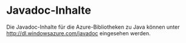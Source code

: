 <properties linkid="develop-java-javadocs" urlDisplayName="Javadocs" pageTitle="Javadocs - Azure resources" metaKeywords="" description="Javadoc API reference for the Azure SDK for Java." metaCanonical="" services="" documentationCenter="Java" title="Javadoc Content" authors="robmcm" solutions="" manager="wpickett" editor="mollybos" scriptId="" videoId="" />

<tags ms.service="multiple" ms.workload="multiple" ms.tgt_pltfrm="na" ms.devlang="Java" ms.topic="article" ms.date="01/01/1900" ms.author="robmcm" />

# Javadoc-Inhalte

Die Javadoc-Inhalte für die Azure-Bibliotheken zu Java können unter <http://dl.windowsazure.com/javadoc> eingesehen werden.

